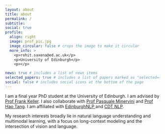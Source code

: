```yaml
---
layout: about
title: about
permalink: /
subtitle:
social: true
profile:
  align: right
  image: prof_pic.jpg
  image_circular: false # crops the image to make it circular
  more_info: >
    <p>rohit.saxena@ed.ac.uk</p>
    <p>University of Edinburgh</p>
    <p></p>

news: true # includes a list of news items
selected_papers: true # includes a list of papers marked as "selected={true}"
social: false # includes social icons at the bottom of the page
---
```


I am a final year PhD student at the University of Edinburgh. I am advised by [Prof Frank Keller](https://homepages.inf.ed.ac.uk/keller/). I also collaborate with [Prof Pasquale Minervini](http://www.neuralnoise.com/) and [Prof Hao Tang](https://homepages.inf.ed.ac.uk/htang2/). I am affiliated with [EdinburghNLP ](https://edinburghnlp.inf.ed.ac.uk/) and [CDT NLP](https://web.inf.ed.ac.uk/cdt/natural-language-processing).

My research interests broadly lie in natural language understanding and multimodal learning, with a focus on long-context modeling and the intersection of vision and language.
